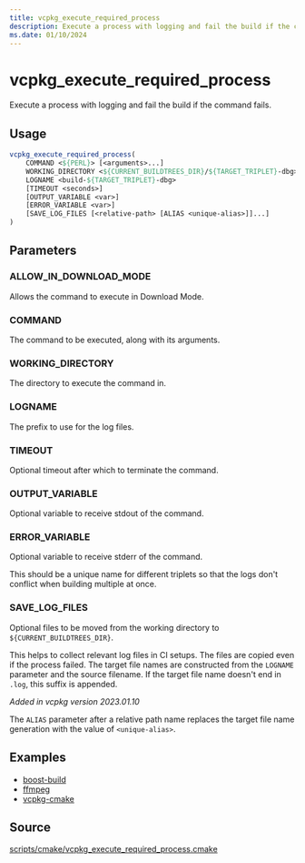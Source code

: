 ```yaml
---
title: vcpkg_execute_required_process
description: Execute a process with logging and fail the build if the command fails.
ms.date: 01/10/2024
---
```

# vcpkg_execute_required_process

Execute a process with logging and fail the build if the command fails.

## Usage

```cmake
vcpkg_execute_required_process(
    COMMAND <${PERL}> [<arguments>...]
    WORKING_DIRECTORY <${CURRENT_BUILDTREES_DIR}/${TARGET_TRIPLET}-dbg>
    LOGNAME <build-${TARGET_TRIPLET}-dbg>
    [TIMEOUT <seconds>]
    [OUTPUT_VARIABLE <var>]
    [ERROR_VARIABLE <var>]
    [SAVE_LOG_FILES [<relative-path> [ALIAS <unique-alias>]]...]
)
```

## Parameters

### ALLOW_IN_DOWNLOAD_MODE

Allows the command to execute in Download Mode.

### COMMAND

The command to be executed, along with its arguments.

### WORKING_DIRECTORY

The directory to execute the command in.

### LOGNAME

The prefix to use for the log files.

### TIMEOUT

Optional timeout after which to terminate the command.

### OUTPUT_VARIABLE

Optional variable to receive stdout of the command.

### ERROR_VARIABLE

Optional variable to receive stderr of the command.

This should be a unique name for different triplets so that the logs don't conflict when building multiple at once.

### SAVE_LOG_FILES

Optional files to be moved from the working directory to `${CURRENT_BUILDTREES_DIR}`.

This helps to collect relevant log files in CI setups. The files are copied even if the process failed.
The target file names are constructed from the `LOGNAME` parameter and the source filename.
If the target file name doesn't end in `.log`, this suffix is appended.

_Added in vcpkg version 2023.01.10_

The `ALIAS` parameter after a relative path name replaces the target file name generation with the value of `<unique-alias>`.

## Examples

- [boost-build](https://github.com/Microsoft/vcpkg/blob/master/ports/boost-build/portfile.cmake)
- [ffmpeg](https://github.com/Microsoft/vcpkg/blob/master/ports/ffmpeg/portfile.cmake)
- [vcpkg-cmake](https://github.com/Microsoft/vcpkg/blob/master/ports/vcpkg-cmake/vcpkg_cmake_configure.cmake)

## Source

[scripts/cmake/vcpkg\_execute\_required\_process.cmake](https://github.com/Microsoft/vcpkg/blob/master/scripts/cmake/vcpkg_execute_required_process.cmake)
